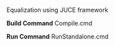 Equalization using JUCE framework


**Build Command**
Compile.cmd

**Run Command**
RunStandalone.cmd
